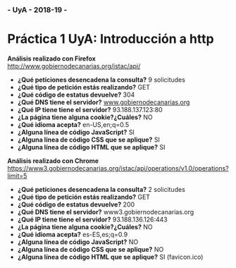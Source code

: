 ### - UyA - 2018-19 -
# Práctica 1 UyA: Introducción a http

**Análisis realizado con Firefox**  
http://www.gobiernodecanarias.org/istac/api/

- **¿Qué peticiones desencadena la consulta?** 9 solicitudes  
- **¿Qué tipo de petición estás realizando?** GET  
- **¿Qué código de estatus devuelve?** 304  
- **¿Qué DNS tiene el servidor?** www.gobiernodecanarias.org  
- **¿Qué IP tiene tiene el servidor?** 93.188.137.123:80  
- **¿La página tiene alguna cookie?¿Cuáles?** NO  
- **¿Qué idioma acepta?** en-US,en;q=0.5  
- **¿Alguna línea de código JavaScript?** SI  
- **¿Alguna línea de código CSS que se aplique?** SI  
- **¿Alguna línea de código HTML que se aplique?** SI


**Análisis realizado con Chrome**  
https://www3.gobiernodecanarias.org/istac/api/operations/v1.0/operations?limit=5

- **¿Qué peticiones desencadena la consulta?** 2 solicitudes  
- **¿Qué tipo de petición estás realizando?** GET  
- **¿Qué código de estatus devuelve?** 200  
- **¿Qué DNS tiene el servidor?** www3.gobiernodecanarias.org  
- **¿Qué IP tiene tiene el servidor?** 93.188.136.126:443  
- **¿La página tiene alguna cookie?¿Cuáles?** NO  
- **¿Qué idioma acepta?** es-ES,es;q=0.9  
- **¿Alguna línea de código JavaScript?** NO  
- **¿Alguna línea de código CSS que se aplique?** NO  
- **¿Alguna línea de código HTML que se aplique?** SI (favicon.ico)
